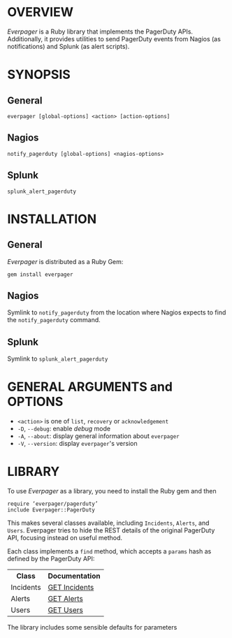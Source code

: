 # OVERVIEW

*Everpager* is a Ruby library that implements the PagerDuty APIs. Additionally, it provides utilities to send PagerDuty events from Nagios (as notifications) and Splunk (as alert scripts).

# SYNOPSIS

## General

    everpager [global-options] <action> [action-options]
    
## Nagios

    notify_pagerduty [global-options] <nagios-options>

## Splunk
    splunk_alert_pagerduty

# INSTALLATION

## General

*Everpager* is distributed as a Ruby Gem:

    gem install everpager

## Nagios

Symlink to `notify_pagerduty` from the location where Nagios expects to find the `notify_pagerduty` command.

## Splunk

Symlink to `splunk_alert_pagerduty`

# GENERAL ARGUMENTS and OPTIONS

* `<action>` is one of `list`, `recovery` or `acknowledgement`
* `-D`, `--debug`: enable *debug* mode
* `-A`, `--about`: display general information about `everpager`
* `-V`, `--version`: display `everpager`'s version

# LIBRARY

To use *Everpager* as a library, you need to install the Ruby gem and then

	require ‘everpager/pagerduty’
	include Everpager::PagerDuty

This makes several classes available, including `Incidents`, `Alerts`, and `Users`. Everpager tries to hide the REST details of the original PagerDuty API, focusing instead on useful method.

Each class implements a `find` method, which accepts a `params` hash as defined by the PagerDuty API:

<table>
	<tr><th>Class</th><th>Documentation</th></th>
    <tr><td>Incidents</td><td><a href=‘http://developer.pagerduty.com/documentation/rest/incidents/list’>GET Incidents</a></td></tr>
    <tr><td>Alerts</td><td><a href=‘http://developer.pagerduty.com/documentation/rest/alerts/list'>GET Alerts</a></td></tr>
    <tr><td>Users</td><td><a href=‘http://developer.pagerduty.com/documentation/rest/users/list'>GET Users</a></td></tr>
</table>

The library includes some sensible defaults for parameters

